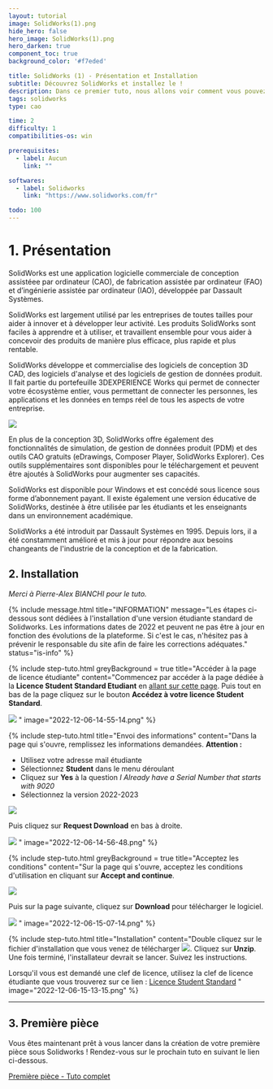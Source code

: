```yaml
---
layout: tutorial
image: SolidWorks(1).png
hide_hero: false
hero_image: SolidWorks(1).png
hero_darken: true
component_toc: true
background_color: '#f7eded'

title: SolidWorks (1) - Présentation et Installation
subtitle: Découvrez SolidWorks et installez le !
description: Dans ce premier tuto, nous allons voir comment vous pouvez installer une version éducation de SolidWorks.
tags: solidworks
type: cao

time: 2
difficulty: 1
compatibilities-os: win

prerequisites:
  - label: Aucun
    link: ""

softwares: 
  - label: Solidworks
    link: "https://www.solidworks.com/fr"

todo: 100
---
```


# 1. Présentation

SolidWorks est une application logicielle commerciale de conception assistéee par ordinateur (CAO), de fabrication assistée par ordinateur (FAO) et d’ingénierie assistée par ordinateur (IAO), développée par Dassault Systèmes.

SolidWorks est largement utilisé par les entreprises de toutes tailles pour aider à innover et à développer leur activité. Les produits SolidWorks sont faciles à apprendre et à utiliser, et travaillent ensemble pour vous aider à concevoir des produits de manière plus efficace, plus rapide et plus rentable.

SolidWorks développe et commercialise des logiciels de conception 3D CAD, des logiciels d'analyse et des logiciels de gestion de données produit. Il fait partie du portefeuille 3DEXPERIENCE Works qui permet de connecter votre écosystème entier, vous permettant de connecter les personnes, les applications et les données en temps réel de tous les aspects de votre entreprise.

![](Interface_SolidWorks.jpg)

En plus de la conception 3D, SolidWorks offre également des fonctionnalités de simulation, de gestion de données produit (PDM) et des outils CAO gratuits (eDrawings, Composer Player, SolidWorks Explorer). Ces outils supplémentaires sont disponibles pour le téléchargement et peuvent être ajoutés à SolidWorks pour augmenter ses capacités.

SolidWorks est disponible pour Windows et est concédé sous licence sous forme d’abonnement payant. Il existe également une version éducative de SolidWorks, destinée à être utilisée par les étudiants et les enseignants dans un environnement académique.

SolidWorks a été introduit par Dassault Systèmes en 1995. Depuis lors, il a été constamment amélioré et mis à jour pour répondre aux besoins changeants de l'industrie de la conception et de la fabrication.

## 2. Installation 

*Merci à Pierre-Alex BIANCHI pour le tuto.*

{% include message.html
title="INFORMATION" 
message="Les étapes ci-dessous sont dédiées à l'installation d'une version étudiante standard de Solidworks. Les informations dates de 2022 et peuvent ne pas être à jour en fonction des évolutions de la plateforme. Si c'est le cas, n'hésitez pas à prévenir le responsable du site afin de faire les corrections adéquates." 
status="is-info" %}

{% include step-tuto.html 
greyBackground = true
title="Accéder à la page de licence étudiante"
content="Commencez par accéder à la page dédiée à la **Licence Student Standard Etudiant** en [allant sur cette page](https://education.solidworks.fr/licence_student_standard_etudiant/).
Puis tout en bas de la page cliquez sur le bouton **Accédez à votre licence Student Standard**.

![](2022-12-06-14-54-56.png)
" 
image="2022-12-06-14-55-14.png" %}

{% include step-tuto.html 
title="Envoi des informations"
content="Dans la page qui s'ouvre, remplissez les informations demandées. 
**Attention :**
- Utilisez votre adresse mail étudiante
- Sélectionnez **Student** dans le menu déroulant
- Cliquez sur **Yes** à la question *I Already have a Serial Number that starts with 9020*
- Sélectionnez la version 2022-2023

![](2022-12-06-14-57-15.png)

Puis cliquez sur **Request Download** en bas à droite.

![](2022-12-06-14-58-55.png)
" 
image="2022-12-06-14-56-48.png" %}

{% include step-tuto.html 
greyBackground = true
title="Acceptez les conditions"
content="Sur la page qui s'ouvre, acceptez les conditions d'utilisation en cliquant sur **Accept and continue**.

![](2022-12-06-15-06-46.png)

Puis sur la page suivante, cliquez sur **Download** pour télécharger le logiciel.

![](2022-12-06-15-08-46.png)
" 
image="2022-12-06-15-07-14.png" %}

{% include step-tuto.html 
title="Installation"
content="Double cliquez sur le fichier d'installation que vous venez de télécharger ![](2022-12-06-15-11-02.png). Cliquez sur **Unzip**. Une fois terminé, l'installateur devrait se lancer. Suivez les instructions.

Lorsqu'il vous est demandé une clef de licence, utilisez la clef de licence étudiante que vous trouverez sur ce lien : [Licence Student Standard](https://education.solidworks.fr/telechargements/licence-student-standard-enseignant/)
" 
image="2022-12-06-15-13-15.png" %}

---
## 3. Première pièce

Vous êtes maintenant prêt à vous lancer dans la création de votre première pièce sous Solidworks ! Rendez-vous sur le prochain tuto en suivant le lien ci-dessous.

<a href="../solidworks-premiere-piece" class="button is-info is-rounded is-medium">
    <span class="icon">
      <i class="fas fa-wave-square"></i>
    </span>
    <span>Première pièce - Tuto complet</span>
</a>

